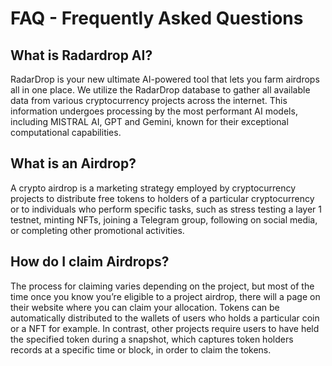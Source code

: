 # FAQ - Frequently Asked Questions

## What is Radardrop AI?

RadarDrop is your new ultimate AI-powered tool that lets you farm airdrops all in one place. We utilize the RadarDrop database to gather all available data from various cryptocurrency projects across the internet. This information undergoes processing by the most performant AI models, including MISTRAL AI, GPT and Gemini, known for their exceptional computational capabilities.

## What is an Airdrop?

A crypto airdrop is a marketing strategy employed by cryptocurrency projects to distribute free tokens to holders of a particular cryptocurrency or to individuals who perform specific tasks, such as stress testing a layer 1 testnet, minting NFTs, joining a Telegram group, following on social media, or completing other promotional activities.

## How do I claim Airdrops?

The process for claiming varies depending on the project, but most of the time once you know you’re eligible to a project airdrop, there will a page on their website where you can claim your allocation. Tokens can be automatically distributed to the wallets of users who holds a particular coin or a NFT for example. In contrast, other projects require users to have held the specified token during a snapshot, which captures token holders records at a specific time or block, in order to claim the tokens.


